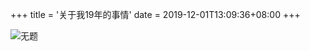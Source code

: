 +++
title = '关于我19年的事情'
date = 2019-12-01T13:09:36+08:00
+++



![无题](http://r.zyixh.top/2021/IMG_0180.jpeg)